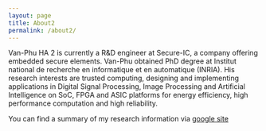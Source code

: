 ```yaml
---
layout: page
title: About2
permalink: /about2/
---
```


Van-Phu HA 2 is currently a R&D engineer at Secure-IC, a company offering embedded secure elements. Van-Phu obtained PhD degree at Institut national de recherche en informatique et en automatique (INRIA). His research interests are trusted computing, designing and implementing applications in Digital Signal Processing, Image Processing and Artificial Intelligence on SoC, FPGA and ASIC platforms for energy efficiency, high performance computation and high reliability.

You can find a summary of my research information via [google site](https://sites.google.com/site/phuhavan)

